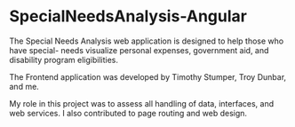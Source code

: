 # SpecialNeedsAnalysis-Angular

  The Special Needs Analysis web application is designed to help those who have special- 
  needs visualize personal expenses, government aid, and disability program eligibilities.
  
The Frontend application was developed by Timothy Stumper, Troy Dunbar, and me.
  
My role in this project was to assess all handling of data, interfaces, and web services. I also contributed to page routing and web design.
